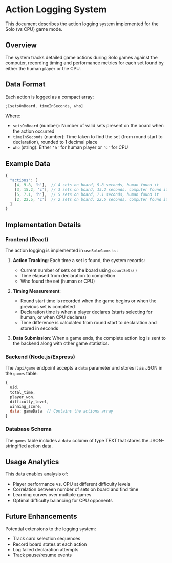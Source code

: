 # Action Logging System

This document describes the action logging system implemented for the Solo (vs CPU) game mode.

## Overview

The system tracks detailed game actions during Solo games against the computer, recording timing and performance metrics for each set found by either the human player or the CPU.

## Data Format

Each action is logged as a compact array:

```javascript
;[setsOnBoard, timeInSeconds, who]
```

Where:

- `setsOnBoard` (number): Number of valid sets present on the board when the action occurred
- `timeInSeconds` (number): Time taken to find the set (from round start to declaration), rounded to 1 decimal place
- `who` (string): Either `'h'` for human player or `'c'` for CPU

## Example Data

```javascript
{
  "actions": [
    [4, 9.8, 'h'],  // 4 sets on board, 9.8 seconds, human found it
    [3, 15.2, 'c'], // 3 sets on board, 15.2 seconds, computer found it
    [5, 7.1, 'h'],  // 5 sets on board, 7.1 seconds, human found it
    [2, 22.5, 'c']  // 2 sets on board, 22.5 seconds, computer found it
  ]
}
```

## Implementation Details

### Frontend (React)

The action logging is implemented in `useSoloGame.ts`:

1. **Action Tracking**: Each time a set is found, the system records:

   - Current number of sets on the board using `countSets()`
   - Time elapsed from declaration to completion
   - Who found the set (human or CPU)

2. **Timing Measurement**:

   - Round start time is recorded when the game begins or when the previous set is completed
   - Declaration time is when a player declares (starts selecting for human, or when CPU declares)
   - Time difference is calculated from round start to declaration and stored in seconds

3. **Data Submission**: When a game ends, the complete action log is sent to the backend along with other game statistics.

### Backend (Node.js/Express)

The `/api/game` endpoint accepts a `data` parameter and stores it as JSON in the `games` table:

```javascript
{
  uid,
  total_time,
  player_won,
  difficulty_level,
  winning_score,
  data: gameData  // Contains the actions array
}
```

### Database Schema

The `games` table includes a `data` column of type TEXT that stores the JSON-stringified action data.

## Usage Analytics

This data enables analysis of:

- Player performance vs. CPU at different difficulty levels
- Correlation between number of sets on board and find time
- Learning curves over multiple games
- Optimal difficulty balancing for CPU opponents

## Future Enhancements

Potential extensions to the logging system:

- Track card selection sequences
- Record board states at each action
- Log failed declaration attempts
- Track pause/resume events

